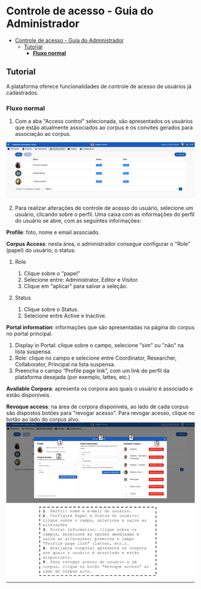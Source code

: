 
# Controle de acesso - Guia do Administrador

- [Controle de acesso - Guia do Administrador](#controle-de-acesso---guia-do-administrador)
  - [Tutorial](#tutorial)
    - [**Fluxo normal**](#fluxo-normal)

## Tutorial

A plataforma oferece funcionalidades de controle de acesso de usuários já cadastrados.

### **Fluxo normal**

1. Com a aba "Access control" selecionada, são apresentados os usuários que estão atualmente associados ao corpus e os convites gerados para associação ao corpus.

![](../imagens/admin/tycho_admin_22.png)

2. Para realizar alterações de controle de acesso do usuário, selecione um usuário, clicando sobre o perfil. Uma caixa com as informações do perfil do usuário se abre, com as seguintes informações:

**Profile**: foto, nome e email associado.

**Corpus Access**: nesta área, o administrador consegue configurar o "Role"(papel) do usuário; o status:

   1. Role
      1. Clique sobre o "papel"
      2. Selecione entre: Administrator, Editor e Visitor.
      3. Clique em "aplicar" para salvar a seleção.

   2. Status
      1. Clique sobre o Status.
      2. Selecione entre Active e Inactive.

**Portal information**: informações que são apresentadas na página do corpus no portal principal.

   1. Display in Portal: clique sobre o campo, selecione "sim" ou "não" na lista suspensa.
   2. Role: clique  no campo e selecione entre Coordinator, Researcher, Collaborator, Principal na lista suspensa.
   3. Preencha o campo “Profile page link”, com um link de perfil da plataforma desejada (por exemplo, lattes, etc.)

**Available Corpora**: apresenta os corpora aos quais o usuário é associado e estão disponíveis.

**Revoque access**: na área de corpora disponíveis, ao lado de cada corpus são dispostos botões para "revogar acesso". Para revogar acesso, clique no botão ao lado do corpus alvo.
![](../imagens/admin/admin_cadastro_2.png)

----
